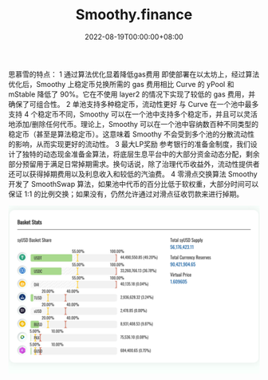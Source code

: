﻿---
title: "Smoothy.finance"
description: "🥤 极低gas费的单池流动性协议
💸 专注于相同的支持资产
  💹零滑点交换和最大化LP奖励"
date: 2022-08-19T00:00:00+08:00
lastmod: 2022-08-19T00:00:00+08:00
draft: false
authors: ["boogArno"]
featuredImage: "smoothy-finance.png"
tags: ["DeFi","Smoothy.finance"]
categories: ["nfts"]
nfts: ["DeFi"]
blockchain: "ETH"
website: "https://smoothy.finance/"
twitter: "https://twitter.com/smoothswap"
discord: "https://discord.gg/8zFZXtx"
telegram: "https://t.me/Smoothy_finance"
github: ""
youtube: ""
twitch: ""
facebook: ""
instagram: ""
reddit: ""
medium: "https://smoothy-finance.medium.com/"
steam: ""
gitbook: ""
googleplay: ""
appstore: ""
status: "Live"
weight: 
lightgallery: true
toc: true
pinned: false
recommend: false
recommend1: false
---
思慕雪的特点：
1 通过算法优化显着降低gas费用
即使部署在以太坊上，经过算法优化后，Smoothy 上稳定币兑换所需的 gas 费用相比 Curve 的 yPool 和 mStable 降低了 90%。它在不使用 layer2 的情况下实现了较低的 gas 费用，并确保了可组合性。
2 单池支持多种稳定币，流动性更好
与 Curve 在一个池中最多支持 4 个稳定币不同，Smoothy 可以在一个池中支持多个稳定币，并且可以灵活地添加/删除任何代币。理论上，Smoothy 可以在一个池中容纳数百种不同类型的稳定币（甚至是算法稳定币）。这意味着 Smoothy 不会受到多个池的分散流动性的影响，从而实现更好的流动性。
3 最大LP奖励
参考银行的准备金制度，我们设计了独特的动态现金准备金算法，将底层生息平台中的大部分资金动态分配，剩余部分预留用于满足日常掉期需求。换句话说，除了治理代币收益外，流动性提供者还可以获得掉期费用以及利息收入和较低的汽油费。
4 零滑点交换算法
Smoothy 开发了 SmoothSwap 算法，如果池中代币的百分比低于软权重，大部分时间可以保证 1:1 的比例交换；如果没有，仍然允许通过对滑点征收罚款来进行掉期。

![smoothyfinance-dapp-defi-ethereum-image2_2f72e3172d381440af9b3398f449af66](smoothyfinance-dapp-defi-ethereum-image2_2f72e3172d381440af9b3398f449af66.png)